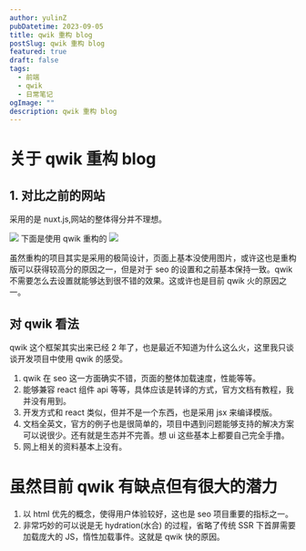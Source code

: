 ```yaml
---
author: yulinZ
pubDatetime: 2023-09-05
title: qwik 重构 blog
postSlug: qwik 重构 blog
featured: true
draft: false
tags:
  - 前端
  - qwik
  - 日常笔记
ogImage: ""
description: qwik 重构 blog
---
```


<!--T qwik 重构 blog -->

<!--@为优化 seo 而重构 blog 网站,性能分析@-->

<!--@class 前端 @-->

<!--@keys 前端,性能,重构,web @-->

<!--@!!@-->

# 关于 qwik 重构 blog

## 1. 对比之前的网站

采用的是 nuxt.js,网站的整体得分并不理想。

![](https://gitee.com/yulinzhu/pic-window/raw/master//f8a9fc79d20869e92d5e7f58a225395f.png)
下面是使用 qwik 重构的
![](https://gitee.com/yulinzhu/pic-window/raw/master//0b532916bd197404cad58fa09fcab4de.png)

虽然重构的项目其实是采用的极简设计，页面上基本没使用图片，或许这也是重构版可以获得较高分的原因之一，但是对于 seo 的设置和之前基本保持一致。qwik 不需要怎么去设置就能够达到很不错的效果。这或许也是目前 qwik 火的原因之一。

## 对 qwik 看法

qwik 这个框架其实出来已经 2 年了，也是最近不知道为什么这么火，这里我只谈谈开发项目中使用 qwik 的感受。

1. qwik 在 seo 这一方面确实不错，页面的整体加载速度，性能等等。
2. 能够兼容 react 组件 api 等等，具体应该是转译的方式，官方文档有教程，我并没有用到。
3. 开发方式和 react 类似，但并不是一个东西，也是采用 jsx 来编译模版。
4. 文档全英文，官方的例子也是很简单的，项目中遇到问题能够支持的解决方案可以说很少。还有就是生态并不完善。想 ui 这些基本上都要自己完全手撸。
5. 网上相关的资料基本上没有。

# 虽然目前 qwik 有缺点但有很大的潜力

1. 以 html 优先的概念，使得用户体验较好，这也是 seo 项目重要的指标之一。
2. 非常巧妙的可以说是无 hydration(水合) 的过程，省略了传统 SSR 下首屏需要加载庞大的 JS，惰性加载事件。这就是 qwik 快的原因。
